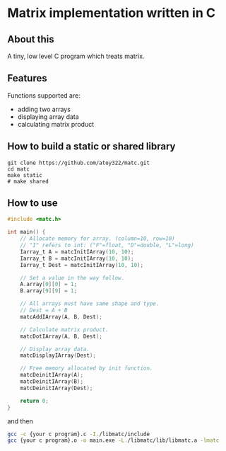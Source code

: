 # Matrix implementation written in C

## About this
A tiny, low level C program which treats matrix.

## Features
Functions supported are:
- adding two arrays
- displaying array data
- calculating matrix product

## How to build a static or shared library
```shell
git clone https://github.com/atoy322/matc.git
cd matc
make static
# make shared
```

## How to use
```C:main.c
#include <matc.h>

int main() {
    // Allocate memory for array. (column=10, row=10)
    // "I" refers to int: ("F"=float, "D"=double, "L"=long)
    Iarray_t A = matcInitIArray(10, 10);
    Iarray_t B = matcInitIArray(10, 10);
    Iarray_t Dest = matcInitIArray(10, 10);

    // Set a value in the way follow.
    A.array[0][0] = 1;
    B.array[9][9] = 1;

    // All arrays must have same shape and type.
    // Dest = A + B
    matcAddIArray(A, B, Dest);

    // Calculate matrix product.
    matcDotIArray(A, B, Dest);

    // Display array data.
    matcDisplayIArray(Dest);

    // Free memory allocated by init function.
    matcDeinitIArray(A);
    matcDeinitIArray(B);
    matcDeinitIArray(Dest);

    return 0;
}
```

and then
```bash
gcc -c {your c program}.c -I./libmatc/include
gcc {your c program}.o -o main.exe -L./libmatc/lib/libmatc.a -lmatc 
```
